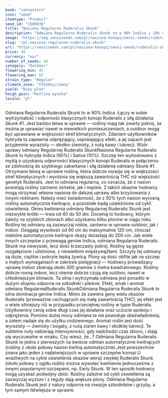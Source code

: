 ```yaml
---
book: "cannastore"
icon: "seed"
itemtype: "Product"
seed_id: "1500036"
title: "Nasiona Regularne Ruderalis Skunk"
description: "Odmiana Regularna Ruderalis Skunk to w 90% Indica i 10% Sativa. Odporna, dobrze rośnie w chłodnym klimacie. Ma ziemisto-słodko-korzenny zapach z nutą kawy."
image: "https://img.sensiseeds.com/pl/nasiona-konopi/sensi-seeds/ruderalis-skunk-image.png"
slug: "/pl-nasiona-regularne-ruderalis-skunk"
url: "https://sensiseeds.com/pl/nasiona-konopi/sensi-seeds/ruderalis-skunk?a_aid=cannastore"
price: 48
currency: "eur"
number_of_seeds: 10
category: "Outdoor"
flowering_min: 45
flowering_max: 65
strain_type: "Regular"
climate_zone: "Chłodny/zimny"
yield: "Duży plon"
heigh_gain: "Roślina wysoka"
locale: "pl"
---
```

Odmiana Regularna Ruderalis Skunk to w 90% Indica. Łączy w sobie wytrzymałość i odporność klasycznych konopi Ruderalis z siłą działania Skunk #1. Jest bardzo łatwa w uprawie — rośliny mają tak zwarty pokrój, że można je uprawiać nawet w niewielkich pomieszczeniach, a outdoor mogą być uprawiane w większości stref klimatycznych. Zdaniem użytkowników hybryda ta zapewnia odprężający, uspokajający efekt, a jej zapach jest przyjemnie wyrazisty — słodko-ziemisty, z nutą kawy i lukrecji. Wzór uprawy odmiany Regularnej Ruderalis SkunkNasiona Regularne Ruderalis Skunk to hybryda Indica (90%) i Sativa (10%). Szczep ten wyhodowano z myślą o uzyskaniu odporności klasycznych konopi Ruderalis w połączeniu ze zdolnością do szybkiego zakwitania i siłą działania odmiany Skunk #1. Otrzymano łatwą w uprawie roślinę, która dobrze rozwija się w większości stref klimatycznych i wyróżnia się większą zawartością THC niż większość genetyk Ruderalis. Jest to odmiana regularna, co oznacza, że z nasion powstają rośliny zarówno żeńskie, jak i męskie. Z takich okazów hodowcy mogą otrzymać własne nasiona do dalszej uprawy albo krzyżowania z innymi roślinami. Należy mieć świadomość, że z 50% tych nasion wyrosną rośliny automatycznie kwitnące, a pozostałe będą uzależnione od cykli oświetlenia. Okres kwitnienia odmiany Regularnej Ruderalis Skunk jest niezwykle krótki — trwa od 40 do 50 dni. Docenią to hodowcy, którym zależy na szybkich zbiorach albo uzyskaniu kilku plonów w ciągu roku. Rośliny tej odmiany są zazwyczaj niskie, zarówno w uprawie outdoor, jak i indoor. Osiągają wysokość od 60 cm do maksymalnie 120 cm, chociaż niektóre automatycznie kwitnące okazy dorastają do 200 cm. Jak wiele innych szczepów z przewagą genów Indica, odmiana Regularna Ruderalis Skunk ma niewysoki, lecz dość krzaczasty pokrój. Rośliny są gęsto rozgałęzione i ulistnione, z niewielkimi międzywęźlami. Szczyty tej odmiany są duże, ciężkie i pokryte lepką żywicą. Plony są dość obfite jak na szczep o małych wymaganiach w zakresie pielęgnacji — hodowcy prowadzący uprawę indoor zbierają około 300 gramów z metra kwadratowego. Rośliny dobrze rosną indoor, lecz równie dobrze czują się outdoor, nawet w chłodniejszym klimacie. Ta silna i wytrzymała odmiana jest ponadto w dużym stopniu odporna na szkodniki i pleśnie. Efekt, smak i aromat odmiany RegularnejRuderalis SkunkOdmiana Regularna Ruderalis Skunk to silna dominacja genów Indica. Mimo że zawiera geny wielu okazów Ruderalis (przeważnie cechujących się małą zawartością THC), jej efekt jest o wiele silniejszy niż w przypadku przeciętnej rośliny w typie Ruderalis. Użytkownicy cenią sobie długi czas jej działania oraz uczucie spokoju i odprężenia. Pomimo dużej mocy odmiana ta nie powoduje obezwładnienia, a zatem nadaje się do użytku codziennego. Aromat roślin jest dość wyrazisty — ziemisty i bogaty, z nutą ziaren kawy i słodkiej lukrecji. Te subtelne nuty nabierają intensywności, gdy nadchodzi czas zbioru, i stają się wyczuwalne w smaku. Czy wiesz, że…? Odmiana Regularna Ruderalis Skunk to jedna z pierwszych na świecie odmian automatycznie kwitnących (rośliny z około połowy nasion kwitną automatycznie).Jest powszechnie znana jako jeden z najłatwiejszych w uprawie szczepów konopi.U wrażliwych na cykle oświetlenia okazów wersji zwykłej Ruderalis Skunk (około połowy z ogółu roślin) można wywołać kwitnienie jednocześnie z innymi popularnymi szczepami, np. Early Skunk. W ten sposób hodowcy mogą uzyskać podwójny zbiór. Rośliny zależne od cykli oświetlenia są zazwyczaj wyższe i z reguły dają większe plony. Odmiana Regularna Ruderalis Skunk jest z natury odporna na inwazje szkodników i grzyby, a tym samym łatwiejsza w uprawie.
